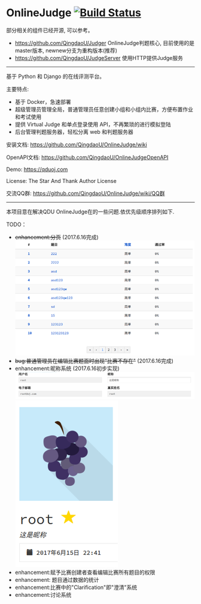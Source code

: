 # OnlineJudge [![Build Status](https://travis-ci.org/QingdaoU/OnlineJudge.svg?branch=master)](https://travis-ci.org/QingdaoU/OnlineJudge)

部分相关的组件已经开源, 可以参考。

 - https://github.com/QingdaoU/Judger OnlineJudge判题核心, 目前使用的是master版本, newnew分支为重构版本(推荐)
 - https://github.com/QingdaoU/JudgeServer 使用HTTP提供Judge服务
  
------------------------------------------------------------------
  
基于 Python 和 Django 的在线评测平台。

主要特点:
 
 - 基于 Docker，急速部署
 - 超级管理员管理全局，普通管理员任意创建小组和小组内比赛，方便布置作业和考试使用
 - 提供 Virtual Judge 和单点登录使用 API，不再繁琐的进行模拟登陆
 - 后台管理判题服务器，轻松分离 web 和判题服务器

安装文档: https://github.com/QingdaoU/OnlineJudge/wiki

OpenAPI文档: https://github.com/QingdaoU/OnlineJudgeOpenAPI

Demo: https://qduoj.com

License: The Star And Thank Author License

交流QQ群: https://github.com/QingdaoU/OnlineJudge/wiki/QQ群

------------------------------------------------------------------

本项目意在解决QDU OnlineJudge在的一些问题.依优先级顺序排列如下.

TODO：

 - <del>enhancement:分页</del> (2017.6.16完成)
 ![pic](https://github.com/suica/OnlineJudge/blob/master/screen_capture/page.png)
 - <del>bug:普通管理员在编辑比赛题面时出现"比赛不存在"</del> (2017.6.16完成)
 - enhancement:昵称系统 (2017.6.16初步实现)
 ![pic](https://github.com/suica/OnlineJudge/blob/master/screen_capture/nickname1.png)
 ![pic](https://github.com/suica/OnlineJudge/blob/master/screen_capture/nickname2.png)
 - enhancement:赋予比赛创建者查看编辑比赛所有题目的权限
 - enhancement: 题目通过数据的统计
 - enhancement:比赛中的"Clarification"即"澄清"系统
 - enhancement:讨论系统
 
 
 
